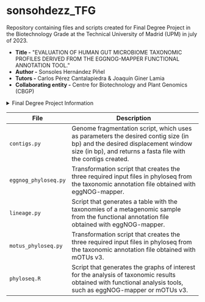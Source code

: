 # sonsohdezz_TFG
Repository containing files and scripts created for Final Degree Project in the Biotechnology Grade at the Technical University of Madrid (UPM) in july of 2023.

* **Title -** "EVALUATION OF HUMAN GUT MICROBIOME TAXONOMIC PROFILES DERIVED FROM THE EGGNOG-MAPPER FUNCTIONAL ANNOTATION TOOL."
* **Author -** Sonsoles Hernández Piñel
* **Tutors -** Carlos Pérez Cantalapiedra & Joaquín Giner Lamia
* **Collaborating entity -** Centre for Biotechnology and Plant Genomics (CBGP)

<details>

<summary> Final Degree Project Information </summary>

* **Title:** "EVALUATION OF HUMAN GUT MICROBIOME TAXONOMIC PROFILES DERIVED FROM THE EGGNOG-MAPPER FUNCTIONAL ANNOTATION TOOL."
* **Author:** Sonsoles Hernández Piñel
* **Tutors:** Carlos Pérez Cantalapiedra & Joaquín Giner Lamia
* **Institution:** Technical University of Madrid (UPM
* **Collaborating Institution:** Centre for Biotechnology and Plant Genomics (CBGP)
  
</details>


| File  | Description |
| ------------- | ------------- |
| `contigs.py`  | Genome fragmentation script, which uses as parameters the desired contig size (in bp) and the desired displacement window size (in bp), and returns a fasta file with the contigs created.  |
| `eggnog_phyloseq.py`  | Transformation script that creates the three required input files in phyloseq from the taxonomic annotation file obtained with eggNOG-mapper.  |
| `lineage.py`  | Script that generates a table with the taxonomies of a metagenomic sample from the functional annotation file obtained with eggNOG-mapper.|
| `motus_phyloseq.py`  | Transformation script that creates the three required input files in phyloseq from the taxonomic annotation file obtained with mOTUs v3.|
| `phyloseq.R` | Script that generates the graphs of interest for the analysis of taxonomic results obtained with functional analysis tools, such as eggNOG-mapper or mOTUs v3. |
 
